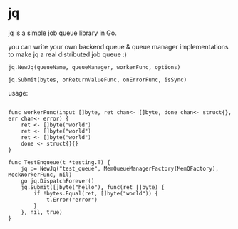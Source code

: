 jq
==

jq is a simple job queue library in Go.

you can write your own backend queue & queue manager implementations to make jq a real distributed job queue :)

`jq.NewJq(queueName, queueManager, workerFunc, options)`

`jq.Submit(bytes, onReturnValueFunc, onErrorFunc, isSync)`

usage:

```

func workerFunc(input []byte, ret chan<- []byte, done chan<- struct{}, err chan<- error) {
	ret <- []byte("world")
	ret <- []byte("world")
	ret <- []byte("world")
	done <- struct{}{}
}

func TestEnqueue(t *testing.T) {
	jq := NewJq("test_queue", MemQueueManagerFactory(MemQFactory), MockWorkerFunc, nil)
	go jq.DispatchForever()
	jq.Submit([]byte("hello"), func(ret []byte) {
		if !bytes.Equal(ret, []byte("world")) {
			t.Error("error")
		}
	}, nil, true)
}

```
